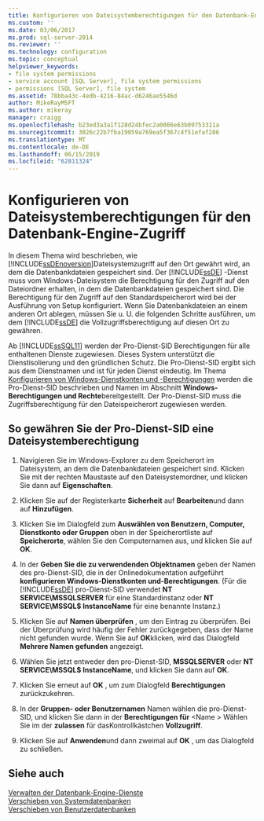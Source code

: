 ```yaml
---
title: Konfigurieren von Dateisystemberechtigungen für den Datenbank-Engine-Zugriff | Microsoft-Dokumentation
ms.custom: ''
ms.date: 03/06/2017
ms.prod: sql-server-2014
ms.reviewer: ''
ms.technology: configuration
ms.topic: conceptual
helpviewer_keywords:
- file system permissions
- service account [SQL Server], file system permissions
- permissions [SQL Server], file system
ms.assetid: 78bba43c-4edb-4216-84ac-d6246ae5546d
author: MikeRayMSFT
ms.author: mikeray
manager: craigg
ms.openlocfilehash: b23ed3a3a1f128d24bfec2a0066e63b09753311a
ms.sourcegitcommit: 3026c22b7fba19059a769ea5f367c4f51efaf286
ms.translationtype: MT
ms.contentlocale: de-DE
ms.lasthandoff: 06/15/2019
ms.locfileid: "62811324"
---
```

# <a name="configure-file-system-permissions-for-database-engine-access"></a>Konfigurieren von Dateisystemberechtigungen für den Datenbank-Engine-Zugriff
  In diesem Thema wird beschrieben, wie [!INCLUDE[ssDEnoversion](../../includes/ssdenoversion-md.md)]Dateisystemzugriff auf den Ort gewährt wird, an dem die Datenbankdateien gespeichert sind. Der [!INCLUDE[ssDE](../../includes/ssde-md.md)] -Dienst muss vom Windows-Dateisystem die Berechtigung für den Zugriff auf den Dateiordner erhalten, in dem die Datenbankdateien gespeichert sind. Die Berechtigung für den Zugriff auf den Standardspeicherort wird bei der Ausführung von Setup konfiguriert. Wenn Sie Datenbankdateien an einem anderen Ort ablegen, müssen Sie u. U. die folgenden Schritte ausführen, um dem [!INCLUDE[ssDE](../../includes/ssde-md.md)] die Vollzugriffsberechtigung auf diesen Ort zu gewähren.  
  
 Ab [!INCLUDE[ssSQL11](../../includes/sssql11-md.md)] werden der Pro-Dienst-SID Berechtigungen für alle enthaltenen Dienste zugewiesen. Dieses System unterstützt die Dienstisolierung und den gründlichen Schutz. Die Pro-Dienst-SID ergibt sich aus dem Dienstnamen und ist für jeden Dienst eindeutig. Im Thema [Konfigurieren von Windows-Dienstkonten und -Berechtigungen](configure-windows-service-accounts-and-permissions.md) werden die Pro-Dienst-SID beschrieben und Namen im Abschnitt **Windows-Berechtigungen und Rechte**bereitgestellt. Der Pro-Dienst-SID muss die Zugriffsberechtigung für den Dateispeicherort zugewiesen werden.  
  
## <a name="to-grant-file-system-permission-to-the-per-service-sid"></a>So gewähren Sie der Pro-Dienst-SID eine Dateisystemberechtigung  
  
1.  Navigieren Sie im Windows-Explorer zu dem Speicherort im Dateisystem, an dem die Datenbankdateien gespeichert sind. Klicken Sie mit der rechten Maustaste auf den Dateisystemordner, und klicken Sie dann auf **Eigenschaften**.  
  
2.  Klicken Sie auf der Registerkarte **Sicherheit** auf **Bearbeiten**und dann auf **Hinzufügen**.  
  
3.  Klicken Sie im Dialogfeld zum **Auswählen von Benutzern, Computer, Dienstkonto oder Gruppen** oben in der Speicherortliste auf **Speicherorte**, wählen Sie den Computernamen aus, und klicken Sie auf **OK**.  
  
4.  In der **Geben Sie die zu verwendenden Objektnamen** geben der Namen des pro-Dienst-SID, die in der Onlinedokumentation aufgeführt **konfigurieren Windows-Dienstkonten und-Berechtigungen**. (Für die [!INCLUDE[ssDE](../../includes/ssde-md.md)] pro-Dienst-SID verwendet **NT SERVICE\MSSQLSERVER** für eine Standardinstanz oder **NT SERVICE\MSSQL$ InstanceName** für eine benannte Instanz.)  
  
5.  Klicken Sie auf **Namen überprüfen** , um den Eintrag zu überprüfen. Bei der Überprüfung wird häufig der Fehler zurückgegeben, dass der Name nicht gefunden wurde. Wenn Sie auf **OK**klicken, wird das Dialogfeld **Mehrere Namen gefunden** angezeigt.  
  
6.  Wählen Sie jetzt entweder den pro-Dienst-SID, **MSSQLSERVER** oder **NT SERVICE\MSSQL$ InstanceName**, und klicken Sie dann auf **OK**.  
  
7.  Klicken Sie erneut auf **OK** , um zum Dialogfeld **Berechtigungen** zurückzukehren.  
  
8.  In der **Gruppen- oder Benutzernamen** Namen wählen die pro-Dienst-SID, und klicken Sie dann in der **Berechtigungen für** \<Name > Wählen Sie im der **zulassen** für dasKontrollkästchen **Vollzugriff**.  
  
9. Klicken Sie auf **Anwenden**und dann zweimal auf **OK** , um das Dialogfeld zu schließen.  
  
## <a name="see-also"></a>Siehe auch  
 [Verwalten der Datenbank-Engine-Dienste](manage-the-database-engine-services.md)   
 [Verschieben von Systemdatenbanken](../../relational-databases/databases/system-databases.md)   
 [Verschieben von Benutzerdatenbanken](../../relational-databases/databases/move-user-databases.md)  
  
  
